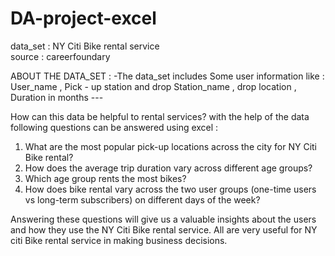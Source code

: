 # DA-project-excel

data_set : NY Citi Bike rental service   
source : careerfoundary

ABOUT THE DATA_SET :
-The data_set includes Some user information like :
  User_name , Pick - up station and drop Station_name , drop location , Duration in months ---

How can this data be helpful to rental services?
with the help of the data following questions can be answered using excel :
1. What are the most popular pick-up locations across the city for NY Citi Bike rental?
2. How does the average trip duration vary across different age groups?
3. Which age group rents the most bikes?
4. How does bike rental vary across the two user groups (one-time users vs long-term subscribers) on different days of the week?

Answering these questions will give us a valuable insights about the users and how they use the NY Citi Bike rental service. All are very useful for NY citi Bike rental service in making business decisions.
  
